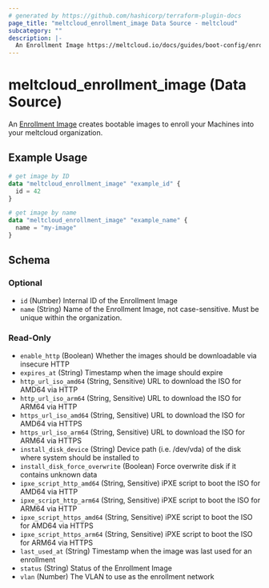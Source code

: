 ```yaml
---
# generated by https://github.com/hashicorp/terraform-plugin-docs
page_title: "meltcloud_enrollment_image Data Source - meltcloud"
subcategory: ""
description: |-
  An Enrollment Image https://meltcloud.io/docs/guides/boot-config/enrollment-image.html creates bootable images to enroll your Machines into your meltcloud organization.
---
```


# meltcloud_enrollment_image (Data Source)

An [Enrollment Image](https://meltcloud.io/docs/guides/boot-config/enrollment-image.html) creates bootable images to enroll your Machines into your meltcloud organization.

## Example Usage

```terraform
# get image by ID
data "meltcloud_enrollment_image" "example_id" {
  id = 42
}

# get image by name
data "meltcloud_enrollment_image" "example_name" {
  name = "my-image"
}
```

<!-- schema generated by tfplugindocs -->
## Schema

### Optional

- `id` (Number) Internal ID of the Enrollment Image
- `name` (String) Name of the Enrollment Image, not case-sensitive. Must be unique within the organization.

### Read-Only

- `enable_http` (Boolean) Whether the images should be downloadable via insecure HTTP
- `expires_at` (String) Timestamp when the image should expire
- `http_url_iso_amd64` (String, Sensitive) URL to download the ISO for AMD64 via HTTP
- `http_url_iso_arm64` (String, Sensitive) URL to download the ISO for ARM64 via HTTP
- `https_url_iso_amd64` (String, Sensitive) URL to download the ISO for AMD64 via HTTPS
- `https_url_iso_arm64` (String, Sensitive) URL to download the ISO for ARM64 via HTTPS
- `install_disk_device` (String) Device path (i.e. /dev/vda) of the disk where system should be installed to
- `install_disk_force_overwrite` (Boolean) Force overwrite disk if it contains unknown data
- `ipxe_script_http_amd64` (String, Sensitive) iPXE script to boot the ISO for AMD64 via HTTP
- `ipxe_script_http_arm64` (String, Sensitive) iPXE script to boot the ISO for ARM64 via HTTP
- `ipxe_script_https_amd64` (String, Sensitive) iPXE script to boot the ISO for AMD64 via HTTPS
- `ipxe_script_https_arm64` (String, Sensitive) iPXE script to boot the ISO for ARM64 via HTTPS
- `last_used_at` (String) Timestamp when the image was last used for an enrollment
- `status` (String) Status of the Enrollment Image
- `vlan` (Number) The VLAN to use as the enrollment network
